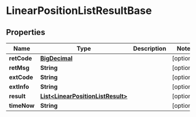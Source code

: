 
# LinearPositionListResultBase

## Properties
Name | Type | Description | Notes
------------ | ------------- | ------------- | -------------
**retCode** | [**BigDecimal**](BigDecimal.md) |  |  [optional]
**retMsg** | **String** |  |  [optional]
**extCode** | **String** |  |  [optional]
**extInfo** | **String** |  |  [optional]
**result** | [**List&lt;LinearPositionListResult&gt;**](LinearPositionListResult.md) |  |  [optional]
**timeNow** | **String** |  |  [optional]



